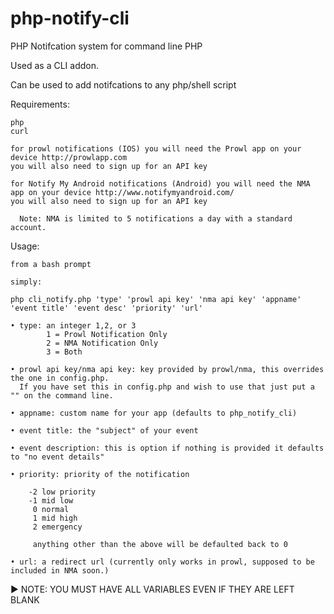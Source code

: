 php-notify-cli
==============

PHP Notifcation system for command line PHP

Used as a CLI addon.

Can be used to add notifcations to any php/shell script

Requirements:

    php
    curl
    
    for prowl notifications (IOS) you will need the Prowl app on your device http://prowlapp.com 
    you will also need to sign up for an API key

    for Notify My Android notifications (Android) you will need the NMA app on your device http://www.notifymyandroid.com/ 
    you will also need to sign up for an API key 

      Note: NMA is limited to 5 notifications a day with a standard account.

Usage:

    from a bash prompt

    simply: 
    
    php cli_notify.php 'type' 'prowl api key' 'nma api key' 'appname' 'event title' 'event desc' 'priority' 'url'
    
    • type: an integer 1,2, or 3 
            1 = Prowl Notification Only
            2 = NMA Notification Only
            3 = Both
    
    • prowl api key/nma api key: key provided by prowl/nma, this overrides the one in config.php. 
      If you have set this in config.php and wish to use that just put a "" on the command line.
    
    • appname: custom name for your app (defaults to php_notify_cli)
    
    • event title: the "subject" of your event
    
    • event description: this is option if nothing is provided it defaults to "no event details"
    
    • priority: priority of the notification
    
        -2 low priority
        -1 mid low
         0 normal
         1 mid high
         2 emergency
         
         anything other than the above will be defaulted back to 0
         
    • url: a redirect url (currently only works in prowl, supposed to be included in NMA soon.)

  ▶ NOTE: YOU MUST HAVE ALL VARIABLES EVEN IF THEY ARE LEFT BLANK
